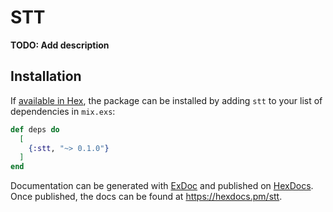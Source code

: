 # STT

**TODO: Add description**

## Installation

If [available in Hex](https://hex.pm/docs/publish), the package can be installed
by adding `stt` to your list of dependencies in `mix.exs`:

```elixir
def deps do
  [
    {:stt, "~> 0.1.0"}
  ]
end
```

Documentation can be generated with [ExDoc](https://github.com/elixir-lang/ex_doc)
and published on [HexDocs](https://hexdocs.pm). Once published, the docs can
be found at <https://hexdocs.pm/stt>.

